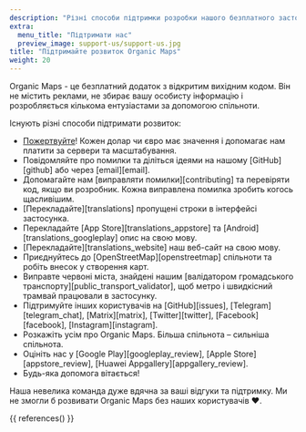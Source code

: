 ```yaml
---
description: "Різні способи підтримки розробки нашого безплатного застосунку"
extra:
  menu_title: "Підтримати нас"
  preview_image: support-us/support-us.jpg
title: "Підтримайте розвиток Organic Maps"
weight: 20
---
```


Organic Maps - це безплатний додаток з відкритим вихідним кодом. Він не
містить реклами, не збирає вашу особисту інформацію і розробляється кількома
ентузіастами за допомогою спільноти.

Існують різні способи підтримати розвиток:

- [Пожертвуйте](@/donate/index.uk.md)! Кожен долар чи євро має значення і
  допомагає нам платити за сервери та масштабування.
- Повідомляйте про помилки та діліться ідеями на нашому [GitHub][github] або
  через [email][email].
- Допомагайте нам [виправляти помилки][contributing] та перевіряти код, якщо
  ви розробник. Кожна виправлена помилка зробить когось щасливішим.
- [Перекладайте][translations] пропущені строки в інтерфейсі застосунка.
- Перекладайте [App Store][translations_appstore] та
  [Android][translations_googleplay] опис на свою мову.
- [Перекладайте][translations_website] наш веб-сайт на свою мову.
- Приєднуйтесь до [OpenStreetMap][openstreetmap] спільноти та робіть внесок
  у створення карт.
- Виправте червоні міста, знайдені нашим [валідатором громадського
  транспорту][public_transport_validator], щоб метро і швидкісний трамвай
  працювали в застосунку.
- Підтримуйте інших користувачів на [GitHub][issues],
  [Telegram][telegram_chat], [Matrix][matrix], [Twitter][twitter],
  [Facebook][facebook], [Instagram][instagram].
- Розкажіть усім про Organic Maps. Більша спільнота – сильніша спільнота.
- Оцініть нас у [Google Play][googleplay_review], [Apple
  Store][appstore_review], [Huawei Appgallery][appgallery_review].
- Будь-яка допомога вітається!

Наша невелика команда дуже вдячна за ваші відгуки та підтримку. Ми не змогли
б розвивати Organic Maps без наших користувачів ❤️.

{{ references() }}
